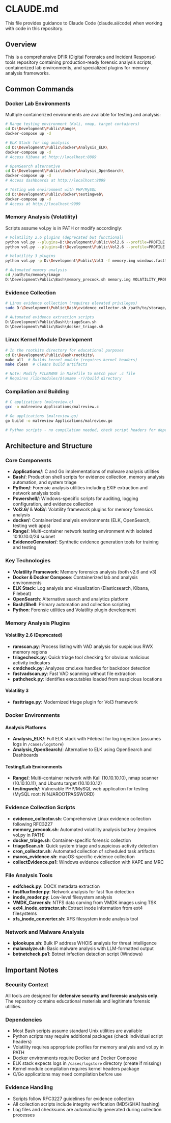# CLAUDE.md

This file provides guidance to Claude Code (claude.ai/code) when working with code in this repository.

## Overview

This is a comprehensive DFIR (Digital Forensics and Incident Response) tools repository containing production-ready forensic analysis scripts, containerized lab environments, and specialized plugins for memory analysis frameworks.

## Common Commands

### Docker Lab Environments
Multiple containerized environments are available for testing and analysis:

```bash
# Range testing environment (Kali, nmap, target containers)
cd D:\Development\Public\Range\
docker-compose up -d

# ELK Stack for log analysis
cd D:\Development\Public\docker\Analysis_ELK\
docker-compose up -d
# Access Kibana at http://localhost:8889

# OpenSearch alternative
cd D:\Development\Public\docker\Analysis_OpenSearch\
docker-compose up -d
# Access dashboards at http://localhost:8899

# Testing web environment with PHP/MySQL
cd D:\Development\Public\docker\testingweb\
docker-compose up -d
# Access at http://localhost:9999
```

### Memory Analysis (Volatility)
Scripts assume vol.py is in PATH or modify accordingly:

```bash
# Volatility 2.6 plugins (deprecated but functional)
python vol.py --plugins=D:\Development\Public\Vol2.6 --profile=PROFILE -f memory.img ramscan
python vol.py --plugins=D:\Development\Public\Vol2.6 --profile=PROFILE -f memory.img triagecheck

# Volatility 3 plugins  
python vol.py -p D:\Development\Public\Vol3 -f memory.img windows.fasttriage

# Automated memory analysis
cd /path/to/memory/image
D:\Development\Public\Bash\memory_precook.sh memory.img VOLATILITY_PROFILE
```

### Evidence Collection
```bash
# Linux evidence collection (requires elevated privileges)
sudo D:\Development\Public\Bash\evidence_collector.sh /path/to/storage/device

# Automated evidence extraction scripts
D:\Development\Public\Bash\triageScan.sh
D:\Development\Public\Bash\docker_triage.sh
```

### Linux Kernel Module Development
```bash
# In the rootkits directory for educational purposes
cd D:\Development\Public\Bash\rootkits\
make all  # Builds kernel module (requires kernel headers)
make clean  # Cleans build artifacts

# Note: Modify FILENAME in Makefile to match your .c file
# Requires /lib/modules/$(uname -r)/build directory
```

### Compilation and Building
```bash
# C applications (malreview.c)
gcc -o malreview Applications/malreview.c

# Go applications (malreview.go) 
go build -o malreview Applications/malreview.go

# Python scripts - no compilation needed, check script headers for dependencies
```

## Architecture and Structure

### Core Components
- **Applications/**: C and Go implementations of malware analysis utilities
- **Bash/**: Production shell scripts for evidence collection, memory analysis automation, and system triage
- **Python/**: Forensic analysis utilities including EXIF extraction and network analysis tools  
- **Powershell/**: Windows-specific scripts for auditing, logging configuration, and evidence collection
- **Vol2.6/** & **Vol3/**: Volatility framework plugins for memory forensics analysis
- **docker/**: Containerized analysis environments (ELK, OpenSearch, testing web apps)
- **Range/**: Multi-container network testing environment with isolated 10.10.10.0/24 subnet
- **EvidenceGenerator/**: Synthetic evidence generation tools for training and testing

### Key Technologies
- **Volatility Framework**: Memory forensics analysis (both v2.6 and v3)
- **Docker & Docker Compose**: Containerized lab and analysis environments
- **ELK Stack**: Log analysis and visualization (Elasticsearch, Kibana, Filebeat)
- **OpenSearch**: Alternative search and analytics platform
- **Bash/Shell**: Primary automation and collection scripting
- **Python**: Forensic utilities and Volatility plugin development

### Memory Analysis Plugins
#### Volatility 2.6 (Deprecated)
- **ramscan.py**: Process listing with VAD analysis for suspicious RWX memory regions
- **triagecheck.py**: Quick triage tool checking for obvious malicious activity indicators
- **cmdcheck.py**: Analyzes cmd.exe handles for backdoor detection
- **fastvadscan.py**: Fast VAD scanning without file extraction
- **pathcheck.py**: Identifies executables loaded from suspicious locations

#### Volatility 3
- **fasttriage.py**: Modernized triage plugin for Vol3 framework

### Docker Environments
#### Analysis Platforms
- **Analysis_ELK/**: Full ELK stack with Filebeat for log ingestion (assumes logs in `/cases/logstore`)
- **Analysis_OpenSearch/**: Alternative to ELK using OpenSearch and Dashboards

#### Testing/Lab Environments  
- **Range/**: Multi-container network with Kali (10.10.10.10), nmap scanner (10.10.10.11), and Ubuntu target (10.10.10.12)
- **testingweb/**: Vulnerable PHP/MySQL web application for testing (MySQL root: NINJAROOTPASSWORD)

### Evidence Collection Scripts
- **evidence_collector.sh**: Comprehensive Linux evidence collection following RFC3227
- **memory_precook.sh**: Automated volatility analysis battery (requires vol.py in PATH)
- **docker_triage.sh**: Container-specific forensic collection
- **triageScan.sh**: Quick system triage and suspicious activity detection
- **cron_collector.sh**: Automated collection of scheduled task artifacts
- **macos_evidence.sh**: macOS-specific evidence collection
- **collectEvidence.ps1**: Windows evidence collection with KAPE and MRC

### File Analysis Tools
- **exifcheck.py**: DOCX metadata extraction
- **fastfluxfinder.py**: Network analysis for fast flux detection  
- **inode_reader.py**: Low-level filesystem analysis
- **VMDK_Carver.sh**: NTFS data carving from VMDK images using TSK
- **ext4_inode_extractor.sh**: Extract inode information from ext4 filesystems
- **xfs_inode_converter.sh**: XFS filesystem inode analysis tool

### Network and Malware Analysis
- **iplookups.sh**: Bulk IP address WHOIS analysis for threat intelligence
- **malanalyze.sh**: Basic malware analysis with LLM-formatted output
- **botnetcheck.ps1**: Botnet infection detection script (Windows)

## Important Notes

### Security Context
All tools are designed for **defensive security and forensic analysis only**. The repository contains educational materials and legitimate forensic utilities.

### Dependencies
- Most Bash scripts assume standard Unix utilities are available
- Python scripts may require additional packages (check individual script headers)
- Volatility requires appropriate profiles for memory analysis and vol.py in PATH
- Docker environments require Docker and Docker Compose
- ELK stack expects logs in `/cases/logstore` directory (create if missing)
- Kernel module compilation requires kernel headers package
- C/Go applications may need compilation before use

### Evidence Handling
- Scripts follow RFC3227 guidelines for evidence collection
- All collection scripts include integrity verification (MD5/SHA1 hashing)
- Log files and checksums are automatically generated during collection processes